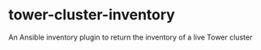 # tower-cluster-inventory
An Ansible inventory plugin to return the inventory of a live Tower cluster
